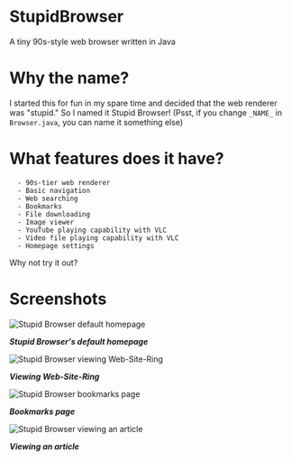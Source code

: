 # StupidBrowser
A tiny 90s-style web browser written in Java

# Why the name?
I started this for fun in my spare time and decided that the web renderer was "stupid." So I named it Stupid Browser!
(Psst, if you change `_NAME_` in `Browser.java`, you can name it something else)

# What features does it have?
```
  - 90s-tier web renderer
  - Basic navigation
  - Web searching
  - Bookmarks
  - File downloading
  - Image viewer
  - YouTube playing capability with VLC
  - Video file playing capability with VLC
  - Homepage settings
```
Why not try it out?

# Screenshots
![Stupid Browser default homepage](https://termer.net/stupidbrowser/stupid_browser.png)

**_Stupid Browser's default homepage_**


![Stupid Browser viewing Web-Site-Ring](https://termer.net/stupidbrowser/stupid_browser_web-site-ring.png)

**_Viewing Web-Site-Ring_**


![Stupid Browser bookmarks page](https://termer.net/stupidbrowser/stupid_browser_bookmarks.png)

**_Bookmarks page_**


![Stupid Browser viewing an article](https://termer.net/stupidbrowser/stupid_browser_article.png)

**_Viewing an article_**
